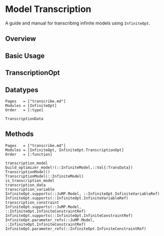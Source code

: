 # Model Transcription
A guide and manual for transcribing infinite models using `InfiniteOpt`.

## Overview


## Basic Usage


## TranscriptionOpt


## Datatypes
```@index
Pages   = ["transcribe.md"]
Modules = [InfiniteOpt]
Order   = [:type]
```
```@docs
TranscriptionData
```

## Methods
```@index
Pages   = ["transcribe.md"]
Modules = [InfiniteOpt, InfiniteOpt.TranscriptionOpt]
Order   = [:function]
```
```@docs
transcription_model
build_optimizer_model!(::InfiniteModel,::Val{:TransData})
TranscriptionModel()
TranscriptionModel(::InfiniteModel)
is_transcription_model
transcription_data
transcription_variable
InfiniteOpt.supports(::JuMP.Model, ::InfiniteOpt.InfiniteVariableRef)
InfiniteOpt.supports(::InfiniteOpt.InfiniteVariableRef)
transcription_constraint
InfiniteOpt.supports(::JuMP.Model, ::InfiniteOpt.InfiniteConstraintRef)
InfiniteOpt.supports(::InfiniteOpt.InfiniteConstraintRef)
InfiniteOpt.parameter_refs(::JuMP.Model, ::InfiniteOpt.InfiniteConstraintRef)
InfiniteOpt.parameter_refs(::InfiniteOpt.InfiniteConstraintRef)
```
